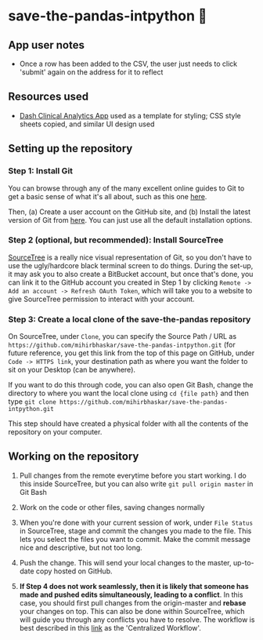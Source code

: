 # save-the-pandas-intpython :panda_face:

## App user notes
- Once a row has been added to the CSV, the user just needs to click 'submit' again on the address for it to reflect

## Resources used
- [Dash Clinical Analytics App](https://github.com/plotly/dash-sample-apps/blob/main/apps/dash-clinical-analytics/app.py) used as a template for styling; CSS style sheets copied, and similar UI design used

## Setting up the repository

### Step 1: Install Git

You can browse through any of the many excellent online guides to Git to get a basic sense of what it's all about, such as this one [here](https://docs.github.com/en/get-started/quickstart).

Then, (a) Create a user account on the GitHub site, and (b) Install the latest version of Git from [here](https://git-scm.com/downloads). You can just use all the default installation options.

### Step 2 (optional, but recommended): Install SourceTree

[SourceTree](https://www.sourcetreeapp.com/) is a really nice visual representation of Git, so you don't have to use the ugly/hardcore black terminal screen to do things. During the set-up, it may ask you to also create a BitBucket account, but once that's done, you can link it to the GitHub account you created in Step 1 by clicking `Remote -> Add an account -> Refresh OAuth Token`, which will take you to a website to give SourceTree permission to interact with your account.

### Step 3: Create a local clone of the save-the-pandas repository
On SourceTree, under `Clone`, you can specify the Source Path / URL as `https://github.com/mihirbhaskar/save-the-pandas-intpython.git` (for future reference, you get this link from the top of this page on GitHub, under `Code -> HTTPS link`, your destination path as where you want the folder to sit on your Desktop (can be anywhere).

If you want to do this through code, you can also open Git Bash, change the directory to where you want the local clone using `cd {file path}` and then type `git clone https://github.com/mihirbhaskar/save-the-pandas-intpython.git`

This step should have created a physical folder with all the contents of the repository on your computer.

## Working on the repository

1. Pull changes from the remote everytime before you start working. I do this inside SourceTree, but you can also write `git pull origin master` in Git Bash

2. Work on the code or other files, saving changes normally

3. When you're done with your current session of work, under `File Status` in SourceTree, stage and commit the changes you made to the file. This lets you select the files you want to commit. Make the commit message nice and descriptive, but not too long.

4. Push the change. This will send your local changes to the master, up-to-date copy hosted on GitHub.

5. **If Step 4 does not work seamlessly, then it is likely that someone has made and pushed edits simultaneously, leading to a conflict**. In this case, you should first pull changes from the origin-master and **rebase** your changes on top. This can also be done within SourceTree, which will guide you through any conflicts you have to resolve. The workflow is best described in this [link](https://www.atlassian.com/git/tutorials/comparing-workflows) as the 'Centralized Workflow'.


